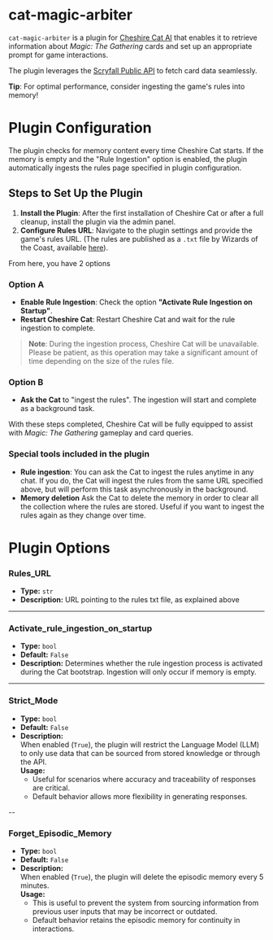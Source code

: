 # cat-magic-arbiter

`cat-magic-arbiter` is a plugin for [Cheshire Cat AI](https://cheshirecat.ai/) that enables it to retrieve information about *Magic: The Gathering* cards and set up an appropriate prompt for game interactions.

The plugin leverages the [Scryfall Public API](https://scryfall.com/docs/api) to fetch card data seamlessly.

**Tip**: For optimal performance, consider ingesting the game's rules into memory!

# Plugin Configuration

The plugin checks for memory content every time Cheshire Cat starts. If the memory is empty and the "Rule Ingestion" option is enabled, the plugin automatically ingests the rules page specified in plugin configuration.

## Steps to Set Up the Plugin

1. **Install the Plugin**: After the first installation of Cheshire Cat or after a full cleanup, install the plugin via the admin panel.
2. **Configure Rules URL**: Navigate to the plugin settings and provide the game's rules URL. (The rules are published as a `.txt` file by Wizards of the Coast, available [here](https://magic.wizards.com/en/rules)).

From here, you have 2 options

### Option A

- **Enable Rule Ingestion**: Check the option **"Activate Rule Ingestion on Startup"**.
- **Restart Cheshire Cat**: Restart Cheshire Cat and wait for the rule ingestion to complete.

> **Note**: During the ingestion process, Cheshire Cat will be unavailable. Please be patient, as this operation may take a significant amount of time depending on the size of the rules file.

### Option B

- **Ask the Cat** to "ingest the rules". The ingestion will start and complete as a background task.

With these steps completed, Cheshire Cat will be fully equipped to assist with *Magic: The Gathering* gameplay and card queries.

### Special tools included in the plugin
- **Rule ingestion**: You can ask the Cat to ingest the rules anytime in any chat. If you do, the Cat will ingest the rules from the same URL specified above, but will perform this task asynchronously in the background.
- **Memory deletion** Ask the Cat to delete the memory in order to clear all the collection where the rules are stored. Useful if you want to ingest the rules again as they change over time.

# Plugin Options

### Rules_URL
- **Type:** `str`
- **Description:** URL pointing to the rules txt file, as explained above

---

### Activate_rule_ingestion_on_startup
- **Type:** `bool`
- **Default:** `False`
- **Description:** Determines whether the rule ingestion process is activated during the Cat bootstrap. Ingestion will only occur if memory is empty.

---

### Strict_Mode
- **Type:** `bool`
- **Default:** `False`
- **Description:**  
  When enabled (`True`), the plugin will restrict the Language Model (LLM) to only use data that can be sourced from stored knowledge or through the API.  
  **Usage:**  
  - Useful for scenarios where accuracy and traceability of responses are critical.  
  - Default behavior allows more flexibility in generating responses.

--

### Forget_Episodic_Memory
- **Type:** `bool`
- **Default:** `False`
- **Description:**  
  When enabled (`True`), the plugin will delete the episodic memory every 5 minutes.  
  **Usage:**  
  - This is useful to prevent the system from sourcing information from previous user inputs that may be incorrect or outdated.  
  - Default behavior retains the episodic memory for continuity in interactions.